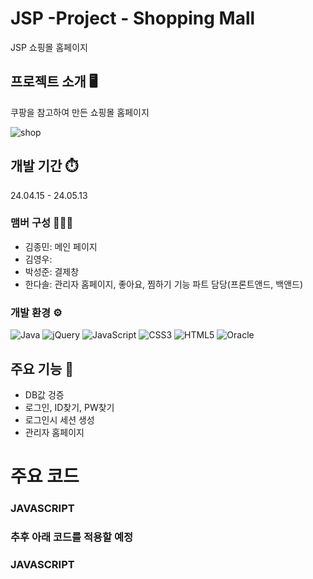 # JSP -Project - Shopping Mall
JSP 쇼핑몰 홈페이지

## 프로젝트 소개 🖥️
쿠팡을 참고하여 만든 쇼핑몰 홈페이지

![shop](https://github.com/user-attachments/assets/5844684e-f074-4ca4-aaee-897a7270057e)


## 개발 기간 ⏱️
24.04.15 - 24.05.13

### 맴버 구성 🧑‍🤝‍🧑
- 김종민: 메인 페이지
- 김영우:
- 박성준: 결제창
- 한다솔: 관리자 홈페이지, 좋아요, 찜하기 기능 파트 담당(프론트앤드, 백앤드)

### 개발 환경 ⚙️
![Java](https://img.shields.io/badge/java-%23ED8B00.svg?style=for-the-badge&logo=openjdk&logoColor=white)
![jQuery](https://img.shields.io/badge/jquery-%230769AD.svg?style=for-the-badge&logo=jquery&logoColor=white)
![JavaScript](https://img.shields.io/badge/javascript-%23323330.svg?style=for-the-badge&logo=javascript&logoColor=%23F7DF1E)
![CSS3](https://img.shields.io/badge/css3-%231572B6.svg?style=for-the-badge&logo=css3&logoColor=white)
![HTML5](https://img.shields.io/badge/html5-%23E34F26.svg?style=for-the-badge&logo=html5&logoColor=white)
![Oracle](https://img.shields.io/badge/Oracle-F80000?style=for-the-badge&logo=oracle&logoColor=white)

## 주요 기능 📌
- DB값 겅증
- 로그인, ID찾기, PW찾기
- 로그인시 세션 생성
- 관리자 홈페이지
# 주요 코드
### JAVASCRIPT
   
    
### 추후 아래 코드를 적용할 예정


### JAVASCRIPT
